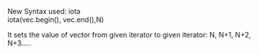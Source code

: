 ​New Syntax used: iota<br>
iota(vec.begin(), vec.end(),N)

It sets the value of vector from given iterator to given iterator: N, N+1, N+2, N+3..... 
